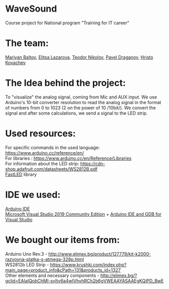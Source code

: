 # WaveSound

Course project for National program "Training for IT career"

# The team: 
[Mariyan Baltov](https://github.com/mariyanb007),
[Elitsa Lazarova](https://github.com/eli-lazarova),
[Teodor Nikolov](https://github.com/Zang8),
[Pavel Draganov](https://github.com/OnlyBadNews), 
[Hristo Kovachev](https://github.com/icokovachev)

# The Idea behind the project:
To "visualize" the analog signal, coming from Mic and AUX input. We use Arduino's 10-bit converter resolution to read the analog signal in the format of numbers from 0 to 1023 (2 on the power of 10 /10bit/). We convert the signal and after some calculations, we send a signal to the LED strip.

# Used resources:
For specific commands in the used language: https://www.arduino.cc/reference/en/ <br />
For libraries : https://www.arduino.cc/en/Reference/Libraries <br />
For information about the LED strip: https://cdn-shop.adafruit.com/datasheets/WS2812B.pdf <br />
[FastLED](http://fastled.io/) library  <br />

# IDE we used: 
[Arduino IDE](https://www.arduino.cc/en/Main/Software) <br />
[Microsoft Visual Studio 2019 Community Edition](https://visualstudio.microsoft.com/downloads/) + [Arduino IDE and GDB for Visual Studio](https://marketplace.visualstudio.com/items?itemName=VisualMicro.ArduinoIDEforVisualStudio) <br /> 


# We bought our items from:
Arduino Uno Rev.3 - http://www.elimex.bg/product/127779/kit-k2000-razvoyna-platka-s-atmega-328p.html <br />
WS2812b LED Strip - https://www.krushki.com/index.php?main_page=product_info&cPath=131&products_id=1327 <br />
Other elements and necessary components -  http://elimex.bg/?gclid=EAIaIQobChMI-syItv6a4wIVhvhRCh2b6gVWEAAYASAAEgKQiPD_BwE
